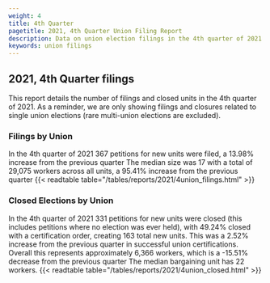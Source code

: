 ```yaml
---
weight: 4
title: 4th Quarter
pagetitle: 2021, 4th Quarter Union Filing Report
description: Data on union election filings in the 4th quarter of 2021
keywords: union filings
---
```


## 2021, 4th Quarter filings

This report details the number of filings and closed units in the 4th quarter of 2021. As a reminder, we are only showing filings and closures related to single union elections (rare multi-union elections are excluded).

### Filings by Union
In the 4th quarter of 2021 367 petitions for new units were filed, a 13.98% increase from the previous quarter The median size was 17 with a total of 29,075 workers across all units, a 95.41% increase from the previous quarter
{{< readtable table="/tables/reports/2021/4union_filings.html" >}}

### Closed Elections by Union
In the 4th quarter of 2021 331 petitions for new units were closed (this includes petitions where no election was ever held), with 49.24% closed with a certification order, creating 163 total new units. This was a 2.52% increase from the previous quarter in successful union certifications. Overall this represents approximately 6,366 workers, which is a -15.51% decrease from the previous quarter The median bargaining unit has 22 workers.
{{< readtable table="/tables/reports/2021/4union_closed.html" >}}
